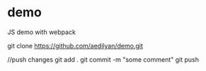 # demo
JS demo with webpack

git clone https://github.com/aedilyan/demo.git

//push changes
git add .
git commit -m "some comment"
git push